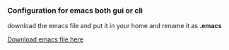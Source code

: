 <h3>Configuration for emacs both gui or cli</h3>
<p>download the emacs file and put it in your home and rename it as <b>.emacs</b></p>
<a href="https://github.com/moyasir/emacs-configuration/blob/main/emacs">Download emacs file here</a>
